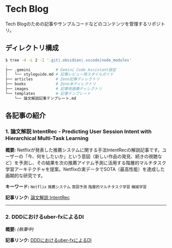 # Tech Blog

Tech Blogのための記事やサンプルコードなどのコンテンツを管理するリポジトリ。

## ディレクトリ構成

```sh
$ tree -d -L 2 -I '.git|.obsidian|.vscode|node_modules'
.
├── .gemini           # Gemini Code Assistant設定
│   └── styleguide.md # 記事レビュー用スタイルガイド
├── articles          # Zenn記事ディレクトリ
├── books             # Zenn本ディレクトリ
├── images            # 記事用画像ディレクトリ
└── templates         # 記事テンプレート
    └── 論文解説記事テンプレート.md
```

## 各記事の紹介

### 1. 論文解説 IntentRec - Predicting User Session Intent with Hierarchical Multi-Task Learning

**概要:**
Netflixが発表した推薦システムに関する手法IntentRecの解説記事です。ユーザーの「今、何をしたいか」という意図（新しい作品の発見、続きの視聴など）を予測し、その結果を次の推薦アイテム予測に活用する階層的マルチタスク学習アーキテクチャを提案。Netflixの実データでSOTA（最高性能）を達成した画期的な研究です。

**キーワード:** `Netflix` `推薦システム` `意図予測` `階層的マルチタスク学習` `機械学習`

**記事リンク:** [論文解説 IntentRec](./articles/論文解説%20IntentRec%20-%20Predicting%20User%20Session%20Intent%20with%20Hierarchical%20Multi-Task%20Learning.md)

---

### 2. DDDにおけるuber-fxによるDI

**概要:**
*(執筆中)*

**記事リンク:** [DDDにおけるuber-fxによるDI](./articles/DDDにおけるuber-fxによるDI.md)
